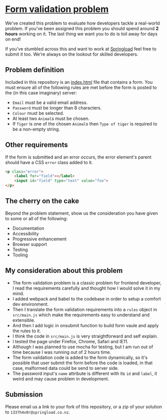 # [Form validation problem](https://springload.github.io/form-validation-problem/)

We've created this problem to evaluate how developers tackle a real-world problem. If you've been assigned this problem you should spend around **2 hours** working on it. The last thing we want you to do is toil away for days on end!

If you've stumbled across this and want to work at [Springload](https://www.springload.co.nz/) feel free to submit it too. We're always on the lookout for skilled developers.

## Problem definition

Included in this repository is an [index.html](index.html) file that contains a form. You must ensure all of the following rules are met before the form is posted to the (in this case imaginary) server:

* `Email` must be a valid email address.
* `Password` must be longer than 8 characters.
* `Colour` must be selected.
* At least two `Animal`s must be chosen.
* If `Tiger` is one of the chosen `Animal`s then `Type of tiger` is required to be a non-empty string.

## Other requirements

If the form is submitted and an error occurs, the error element's parent should have a CSS `error` class added to it.

```html
<p class="error">
    <label for="field"></label>
    <input id="field" type="text" value="foo">
</p>
```

## The cherry on the cake

Beyond the problem statement, show us the consideration you have given to some or all of the following:

- Documentation
- Accessibility
- Progressive enhancement
- Browser support
- Testing
- Tooling


## My consideration about this problem

* The form validation problem is a classic problem for frontend developer,
  I read the requirements carefully and thought how I would solve it in my
  mind.
* I added webpack and babel to the codebase in order to setup a comfort dev
  environment.
* Then I translate the form validation requirements into a `rules` object in
  `src/main.js` which make the requirements easy to understand and extensible.
* And then I add logic in onsubmit function to build form vaule and apply
  the rules to it.
* I think the code in `src/main.js` is very straightforward and self
  explain.
* I tested the page under Firefox, Chrome, Safari and IE11.
* Although I was planned to use mocha for testing, but I am run out of time because
  I was running out of 2 hours time.
* The form validation code is added to the form dynamically, so it's possible that
  user submit the form before the code is loaded, in that case,
  malformed data could be send to server side.
* The password input's `name` attribute is different with its `id` and
  `label`, it weird and may cause problem in development.


## Submission

Please email us a link to your fork of this repository, or a zip of your solution to `1337h4x0r@springload.co.nz`.
